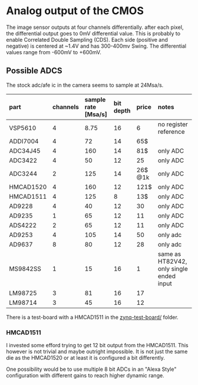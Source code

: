 # Analog output of the CMOS

The image sensor outputs at four channels differentially. after each pixel, the differential output
goes to 0mV differential value. This is probably to enable Correlated Double Sampling (CDS).
Each side (positive and negative) is centered at ~1.4V and has 300-400mv Swing. The differential
values range from -600mV to +600mV.


## Possible ADCS

The stock adc/afe ic in the camera seems to sample at 24Msa/s.

| part      | channels | sample rate [Msa/s] | bit depth | price   | notes                                    |
| :-------- | :------- | :------------------ | :-------- | :------ | :--------------------------------------- |
| VSP5610   | 4        | 8.75                | 16        | 6       | no register reference                    |
| ADDI7004  | 4        | 72                  | 14        | 65$     |                                          |
| ADC34J45  | 4        | 160                 | 14        | 81$     | only ADC                                 |
| ADC3422   | 4        | 50                  | 12        | 25      | only ADC                                 |
| ADC3244   | 2        | 125                 | 14        | 26$ @1k | only ADC                                 |
| HMCAD1520 | 4        | 160                 | 12        | 121$    | only ADC                                 |
| HMCAD1511 | 4        | 125                 | 8         | 13$     | only ADC                                 |
| AD9228    | 4        | 40                  | 12        | 30      | only ADC                                 |
| AD9235    | 1        | 65                  | 12        | 11      | only ADC                                 |
| ADS4222   | 2        | 65                  | 12        | 11      | only ADC                                 |
| AD9253    | 4        | 105                 | 14        | 50      | only adc                                 |
| AD9637    | 8        | 80                  | 12        | 28      | only adc                                 |
| MS9842SS  | 1        | 15                  | 16        | 1       | same as HT82V42, only single ended input |
| LM98725   | 3        | 81                  | 16        | 17      |                                          |
| LM98714   | 3        | 45                  | 16        | 12      |                                          |


There is a test-board with a HMCAD1511 in the [zynq-test-board/](../zynq-test-board/) folder.


### HMCAD1511

I invested some efford trying to get 12 bit output from the HMCAD1511. This however is not trivial
and maybe outright impossible. It is not just the same die as the HMCAD1520 or at least it is 
configured a bit differently.

One possibility would be to use multiple 8 bit ADCs in an "Alexa Style" configuration with different
gains to reach higher dynamic range.

